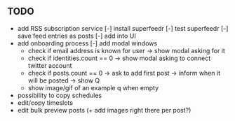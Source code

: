 ## TODO

- add RSS subscription service
  [-] install superfeedr
  [-] test superfeedr
  [-] save feed entries as posts
  [-] add into UI
- add onboarding process
  [-] add modal windows
  - check if email address is known for user -> show modal asking for it
  - check if identities.count == 0 -> show modal asking to connect twitter account
  - check if posts.count == 0 -> ask to add first post -> inform when it will be posted -> show Q
  - show image/gif of an example q when empty
- possibility to copy schedules
- edit/copy timeslots
- edit bulk preview posts (+ add images right there per post?)
